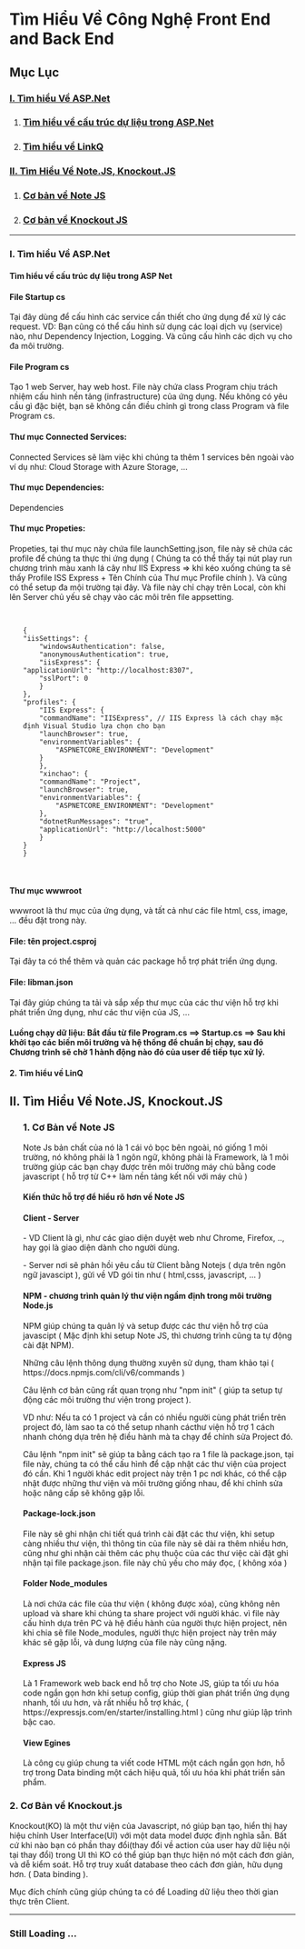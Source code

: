 <h1>Tìm Hiểu Về Công Nghệ Front End and Back End</h1>
<h2>Mục Lục</h2>
<h3><a href="#Section1">I. Tìm hiểu Về ASP.Net
    </a></h3>
<ol>
    <li>
        <h3><a href="#Section2">Tìm hiểu về cấu trúc dự liệu trong ASP.Net
            </a></h3>
    </li>
    <li>
        <h3><a href="#Section3">Tìm hiểu về LinkQ
            </a></h3>
    </li>
</ol>
<h3><a href="#Section2">II. Tìm Hiểu Về Note.JS, Knockout.JS
    </a></h3>
<ol>
    <li>
        <h3><a href="#Section2">Cơ bản về Note JS</a></h3>
    </li>
    <li>
        <h3><a href="#Section3">Cơ bản về Knockout JS
            </a></h3>
    </li>
</ol>
<hr>
</hr>

<h3 id="user-content-section1" dir="auto">I. Tìm hiểu Về ASP.Net</h3>

<h4>Tìm hiểu về cấu trúc dự liệu trong ASP Net</h4>
<h4>File Startup cs</h4>
<p>
    Tại đây dùng để cấu hình các service cần thiết cho ứng dụng để xử lý các request.
    VD: Bạn cũng có thể cấu hình sử dụng các loại dịch vụ (service) nào, như Dependency Injection, Logging.
    Và cũng cấu hình các dịch vụ cho đa môi trường.
</p>

<h4>File Program cs</h4>
<p>
    Tạo 1 web Server, hay web host.
    File này chứa class Program chịu trách nhiệm cấu hình nền tảng (infrastructure) của ứng dụng.
    Nếu không có yêu cầu gì đặc biệt, bạn sẽ không cần điều chỉnh gì trong class Program và file Program cs.
</p>

<h4>Thư mục Connected Services:</h4>
<p> Connected Services sẽ làm việc khi chúng ta thêm 1 services bên ngoài vào ví dụ như: Cloud Storage with Azure
    Storage, …
</p>
<h4>Thư mục Dependencies:</h4>
<p>
    Dependencies
</p>
<h4>Thư mục Propeties:</h4>
<p>
    Propeties, tại thư mục này chứa file launchSetting.json, file này sẽ chứa các profile để chúng ta thực thi ứng
    dụng ( Chúng ta có thể thấy tại nút play run chương trình màu xanh lá cây như IIS Express => khi kéo xuống chúng
    ta sẽ thấy Profile ISS Express + Tên Chính của Thư mục Profile chính ). Và cũng có thể setup đa mội trường tại
    đây. Và file này chỉ chạy trên Local, còn khi lên Server chủ yếu sẽ chạy vào các môi trên file appsetting.
</p>

<ol>
    <pre>

    {
    "iisSettings": {
        "windowsAuthentication": false,
        "anonymousAuthentication": true,
        "iisExpress": {
    "applicationUrl": "http://localhost:8307",
        "sslPort": 0
        }
    },
    "profiles": {
        "IIS Express": {
        "commandName": "IISExpress", // IIS Express là cách chạy mặc định Visual Studio lựa chọn cho bạn
        "launchBrowser": true,
        "environmentVariables": {
            "ASPNETCORE_ENVIRONMENT": "Development"
        }
        },
        "xinchao": {
        "commandName": "Project",
        "launchBrowser": true,
        "environmentVariables": {
            "ASPNETCORE_ENVIRONMENT": "Development"
        },
        "dotnetRunMessages": "true",
        "applicationUrl": "http://localhost:5000"
        }
    }
    }   
</pre>
</ol>

<h4>Thư mục wwwroot</h4>
<p>wwwroot là thư mục của ứng dụng, và tất cả như các file html, css, image, … đều đặt trong này.</p>

<h4>File: tên project.csproj</h4>
<p>Tại đây ta có thể thêm và quản các package hỗ trợ phát triển ứng dụng.</p>

<h4>File: libman.json</h4>
<p>Tại đây giúp chúng ta tải và sắp xếp thư mục của các thư viện hỗ trợ khi phát triển ứng dụng, như các thư viện
    của JS, ...
</p>

<h4>Luồng chạy dữ liệu: Bắt đầu từ file Program.cs ==> Startup.cs ==> Sau khi khởi tạo các biến môi trường và hệ
    thống
    để chuẩn bị chạy, sau đó Chương trình sẽ chờ 1 hành động nào đó của user để tiếp tục xử lý.
</h4>

<h4>2. Tìm hiểu về LinQ</h4>

<h2>II. Tìm Hiểu Về Note.JS, Knockout.JS</h2>
<ol>
    <h3>1. Cơ Bản về Note JS</h3>
    Note Js bản chất của nó là 1 cái vỏ bọc bên ngoài, nó giống 1 môi trường, nó không phải là 1 ngôn ngữ, không
    phải là
    Framework, là 1 môi trường giúp các bạn chạy được trên môi trường máy chủ bằng code javascript ( hỗ trợ từ C++
    làm
    nền tảng kết nối với máy chủ )
    <h4>Kiến thức hỗ trợ để hiểu rõ hơn về Note JS</h4>
    <h4>Client - Server</h4>
    <p>
        - VD Client là gì, như các giao diện duyệt web như Chrome, Firefox, .., hay gọi là giao diện dành cho
        người dùng.
    </p>
    <p>
        - Server nơi sẽ phản hồi yêu cầu từ Client bằng Notejs ( dựa trên ngôn ngữ javascipt ), gửi về VD gói tin
        như (
        html,csss, javascript, … )
    </p>
    <h4>NPM - chương trình quản lý thư viện ngầm định trong môi trường Node.js</h4>
    <p>
        NPM giúp chúng ta quản lý và setup được các thư viện hỗ trợ của javascipt ( Mặc định khi setup Note JS, thì
        chương trình
        cũng ta tự động cài đặt NPM).
    </p>
    <p>
        Những câu lệnh thông dụng thường xuyên sử dụng, tham khảo tại ( https://docs.npmjs.com/cli/v6/commands )
    </p>
    <p>
        Câu lệnh cơ bản cũng rất quan trọng như "npm init" ( giúp ta setup tự động các môi trường thư viện trong
        project ).
    </p>
    <p>
        VD như: Nếu ta có 1 project và cần có nhiều người cùng phát triển trên project đó, làm sao ta có thể setup
        nhanh cácthư viện hỗ trợ 1 cách nhanh chóng dựa trên hệ điều hành mà ta chạy để chỉnh sửa Project đó.
    </p>
    <p>
        Câu lệnh "npm
        init" sẽ giúp ta bằng
        cách tạo ra 1 file là package.json, tại file này, chúng ta có thể cấu hình để cập nhật các thư viện của
        project đó cần.
        Khi 1 người khác edit project này trên 1 pc nơi khác, có thể cập nhật được những thư viện và môi trường
        giống
        nhau,
        để khi chỉnh sửa hoặc nâng cấp sẽ không gặp lỗi.
    </p>
    <h4>Package-lock.json</h4>
    <p>
        File này sẽ ghi nhận chi tiết quá trình cài đặt các thư viện, khi setup càng nhiều thư viện, thì thông tin
        của file này
        sẽ dài ra thêm nhiều hơn, cũng như ghi nhận cài thêm các phụ thuộc của các thư việc cài đặt ghi nhận tại
        file package.json.
        file này chủ yếu cho máy đọc, ( không xóa )
    </p>
    <h4>Folder Node_modules</h4>
    <p>
        Là nơi chứa các file của thư viện ( không được xóa), cũng không nên upload và share khi chúng ta share
        project với người khác.
        vì file này cấu hình dựa trên PC và hệ điều hành của người thực hiện project, nên khi chia sẽ file
        Node_modules,
        người thực hiện project này
        trên máy khác sẽ gặp lỗi, và dung lượng của file này cũng nặng.
    </p>
    <h4>Express JS</h4>
    <p>
        Là 1 Framework web back end hỗ trợ cho Note JS, giúp ta tối ưu hóa code ngắn gọn hơn khi setup config, giúp
        thời gian phát triển ứng dụng nhanh, tối ưu hơn, và rất nhiều hỗ trợ khác,
        ( https://expressjs.com/en/starter/installing.html ) cũng như giúp lập trình bậc cao.
    </p>
    <h4>View Egines</h4>
    <p>
        Là công cụ giúp chung ta viết code HTML một cách ngắn gọn hơn, hỗ trợ trong Data binding một cách hiệu quả,
        tối ưu hóa khi phát triển sản phẩm.
    </p>
</ol>
<h3>2. Cơ Bản về Knockout.js</h3>
<p>
    Knockout(KO) là một thư viện của Javascript, nó giúp bạn tạo, hiển thị hay hiệu chỉnh User Interface(UI) với một
    data model được định nghĩa sẵn. Bất cứ khi nào bạn có phần thay đổi(thay đổi về action của user hay dữ liệu nội
    tại
    thay đổi) trong UI thì KO có thể giúp bạn thực hiện nó một cách đơn giản, và dễ kiểm soát. Hỗ trợ truy xuất
    database
    theo cách đơn giản, hữu dụng hơn. ( Data binding ).
</p>
<p>
    Mục đích chính cũng giúp chúng ta có để Loading dữ liệu theo thời gian thực trên Client.
</p>
<hr>
</hr>
<h3>Still Loading ...</h3>
